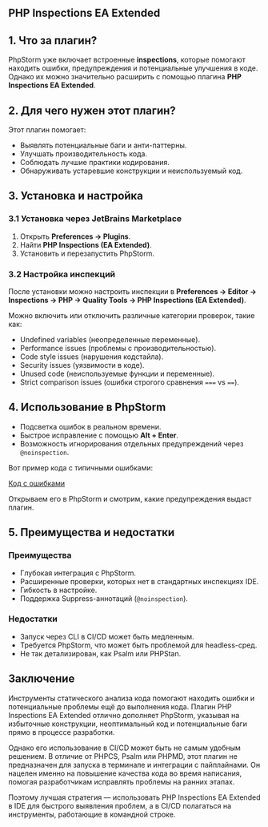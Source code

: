 ## PHP Inspections EA Extended

## 1. Что за плагин?

PhpStorm уже включает встроенные **inspections**, которые помогают находить ошибки, предупреждения и потенциальные улучшения в коде.
Однако их можно значительно расширить с помощью плагина **PHP Inspections EA Extended**.

## 2. Для чего нужен этот плагин?
Этот плагин помогает:
- Выявлять потенциальные баги и анти-паттерны.
- Улучшать производительность кода.
- Соблюдать лучшие практики кодирования.
- Обнаруживать устаревшие конструкции и неиспользуемый код.

## 3. Установка и настройка
### 3.1 Установка через JetBrains Marketplace
1. Открыть **Preferences → Plugins**.
2. Найти **PHP Inspections (EA Extended)**.
3. Установить и перезапустить PhpStorm.

### 3.2 Настройка инспекций
После установки можно настроить инспекции в **Preferences → Editor → Inspections → PHP → Quality Tools → PHP Inspections (EA Extended)**.

Можно включить или отключить различные категории проверок, такие как:
- Undefined variables (неопределенные переменные).
- Performance issues (проблемы с производительностью).
- Code style issues (нарушения кодстайла).
- Security issues (уязвимости в коде).
- Unused code (неиспользуемые функции и переменные).
- Strict comparison issues (ошибки строгого сравнения `===` vs `==`).

## 4. Использование в PhpStorm
- Подсветка ошибок в реальном времени.
- Быстрое исправление с помощью **Alt + Enter**.
- Возможность игнорирования отдельных предупреждений через `@noinspection`.

Вот пример кода с типичными ошибками:

[Код с ошибками](../src/php_inspections/bad/BadExample.php)

Открываем его в PhpStorm и смотрим, какие предупреждения выдаст плагин.

## 5. Преимущества и недостатки
### Преимущества
- Глубокая интеграция с PhpStorm.
- Расширенные проверки, которых нет в стандартных инспекциях IDE.
- Гибкость в настройке.
- Поддержка Suppress-аннотаций (`@noinspection`).

### Недостатки
- Запуск через CLI в CI/CD может быть медленным.
- Требуется PhpStorm, что может быть проблемой для headless-сред.
- Не так детализирован, как Psalm или PHPStan.

## Заключение

Инструменты статического анализа кода помогают находить ошибки и потенциальные проблемы ещё до выполнения кода.
Плагин PHP Inspections EA Extended отлично дополняет PhpStorm, указывая на избыточные конструкции, неоптимальный код и потенциальные баги прямо в процессе разработки.

Однако его использование в CI/CD может быть не самым удобным решением. 
В отличие от PHPCS, Psalm или PHPMD, этот плагин не предназначен для запуска в терминале и интеграции с пайплайнами. 
Он нацелен именно на повышение качества кода во время написания, помогая разработчикам исправлять проблемы на ранних этапах.

Поэтому лучшая стратегия — использовать PHP Inspections EA Extended в IDE для быстрого выявления проблем, а в CI/CD полагаться на инструменты, работающие в командной строке.
